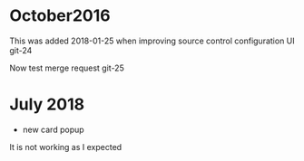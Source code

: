 
# October2016

This was added 2018-01-25 when improving source control configuration UI
git-24

Now test merge request
git-25

# July 2018
- new card popup

It is not working as I expected
